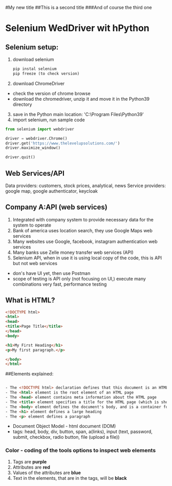  #My new title
 ##This is a second title
###And of course the third one
# Selenium WedDriver wit hPython
## Selenium setup:
1. download selenium
   ```python
   pip instal selenium
   pip freeze (to check version)
    ```
3. download ChromeDriver
- check the version of chrome browse
- download the chromedriver, unzip it and move it in the Python39 directory
3. save in the Python main location: 'C:\Program Files\Python39'
4. import selenium, run sample code
```python
from selenium import webdriver

driver = webdriver.Chrome()
driver.get('https://www.thelevelupsolutions.com/')
driver.maximize_window()

driver.quit()
```
## Web Services/API
Data providers: customers, stock prices, analytical, news 
Service providers: google map, google authenticator, keycloak
## Company A:API (web services)
1. Integrated with company system to provide necessary data for the system to operate
2. Bank of america uses location search, they use Google Maps web services
3. Many websites use Google, facebook, instagram authentication web services
4. Many banks use Zelle money transfer web services (API)
5. Selenium API, when in use it is using local copy of the code, this is API but not web services

 - don's have UI yet, then use Postman
 - scope of testing is API only (not focusing  on UI,) execute many combinations very fast, performance testing
## What is HTML?
 ```html
<!DOCTYPE html>
<html>
<head>
<title>Page Title</title>
</head>
<body>

<h1>My First Heading</h1>
<p>My first paragraph.</p>

</body>
</html>
```
##Elements explained:
```html

- The <!DOCTYPE html> declaration defines that this document is an HTML5 document
- The <html> element is the root element of an HTML page
- The <head> element contains meta information about the HTML page
- The <title> element specifies a title for the HTML page (which is shown in the browser's title bar or in the page's tab)
- The <body> element defines the document's body, and is a container for all the visible contents, such as headings, paragraphs, images, hyperlinks, tables, lists, etc.
- The <h1> element defines a large heading
- The <p> element defines a paragraph
```
- Document Object Model - html document (DOM)
- tags: head, body, div, button, span, a(links), input (text, password, submit, checkbox, radio button, file (upload a file))
### Color - coding of the tools options to inspect web elements 
1. Tags are **purple** 
2. Attributes are **red** 
3. Values of the attributes are **blue** 
4. Text in the elements, that are in the tags, will be **black** 





